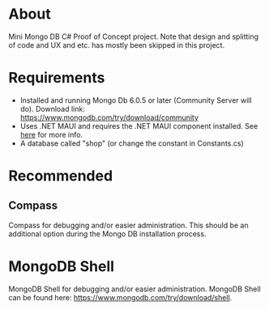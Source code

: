 ﻿# About

Mini Mongo DB C# Proof of Concept project. Note that design and splitting of code and UX and etc. has mostly been skipped in this project.

# Requirements

- Installed and running Mongo Db 6.0.5 or later (Community Server will do). Download link: https://www.mongodb.com/try/download/community
- Uses .NET MAUI and requires the .NET MAUI component installed. See [here](https://learn.microsoft.com/en-us/dotnet/maui/get-started/installation?tabs=vswin) for more info.
- A database called "shop" (or change the constant in Constants.cs)

# Recommended

## Compass

Compass for debugging and/or easier administration. This should be an additional option during the Mongo DB installation process.

# MongoDB Shell

MongoDB Shell for debugging and/or easier administration. MongoDB Shell can be found here: https://www.mongodb.com/try/download/shell.